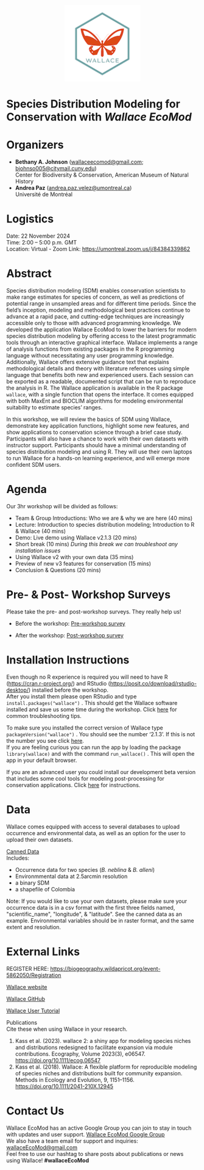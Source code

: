 <div align="center">
	<img src="logo.png" width="200">
</div>

# Species Distribution Modeling for Conservation with *Wallace EcoMod*

# Organizers

-   **Bethany A. Johnson** (wallaceecomod@gmail.com; bjohnso005@citymail.cuny.edu)  
    Center for Biodiversity & Conservation, American Museum of Natural History  
-   **Andrea Paz** (andrea.paz.velez@umontreal.ca)  
    Université de Montréal

# Logistics
Date: 22 November 2024  
Time: 2:00 – 5:00 p.m. GMT  
Location: Virtual - Zoom Link: https://umontreal.zoom.us/j/84384339862  

# Abstract
Species distribution modeling (SDM) enables conservation scientists to make range
estimates for species of concern, as well as predictions of potential range in unsampled areas
and for different time periods. Since the field’s inception, modeling and methodological best
practices continue to advance at a rapid pace, and cutting-edge techniques are increasingly
accessible only to those with advanced programming knowledge. We developed the application
Wallace EcoMod to lower the barriers for modern species distribution modeling by offering
access to the latest programmatic tools through an interactive graphical interface. Wallace
implements a range of analysis functions from existing packages in the R programming
language without necessitating any user programming knowledge. Additionally, Wallace offers
extensive guidance text that explains methodological details and theory with literature
references using simple language that benefits both new and experienced users. Each session
can be exported as a readable, documented script that can be run to reproduce the analysis in
R. The Wallace application is available in the R package `wallace`, with a single function that
opens the interface. It comes equipped with both MaxEnt and BIOCLIM algorithms for modeling
environmental suitability to estimate species’ ranges.  

In this workshop, we will review the basics of SDM using Wallace, demonstrate key application
functions, highlight some new features, and show applications to conservation science through
a brief case study. Participants will also have a chance to work with their own datasets with
instructor support. Participants should have a minimal understanding of species distribution
modeling and using R. They will use their own laptops to run Wallace for a hands-on learning
experience, and will emerge more confident SDM users.  

# Agenda
Our 3hr workshop will be divided as follows:
-   Team & Group Introductions: Who we are & why we are here (40 mins)
-   Lecture: Introduction to species distribution modeling; Introduction to R & Wallace (40 mins)
-   Demo: Live demo using Wallace v2.1.3 (20 mins)
-   Short break (10 mins) *During this break we can troubleshoot any installation issues*
-   Using Wallace v2 with your own data (35 mins)
-   Preview of new v3 features for conservation (15 mins)
-   Conclusion & Questions (20 mins)

# Pre- & Post- Workshop Surveys

Please take the pre- and post-workshop surveys. They really help us!

-   Before the workshop: <a href="https://forms.gle/MSMMiShENFYePt6N8" target="_blank">Pre-workshop survey</a>

-   After the workshop: <a href="https://forms.gle/mpxaP5Ypskjjqq7A8" target="_blank">Post-workshop survey</a>

# Installation Instructions
Even though no R experience is required you will need to have R (https://cran.r-project.org/) and RStudio (https://posit.co/download/rstudio-desktop/) installed before the workshop.  
After you install them please open RStudio and type `install.packages("wallace")` . This should get the Wallace software installed and save us some time during the workshop. Click <a href="https://docs.google.com/document/d/1KNA4Ih7xljer_lncXDbfR6WefSg8dsSKgRSMbvfjd4Q/edit?tab=t.0#heading=h.nclqola3ytao" target="_blank">here</a> for common troubleshooting tips.  

To make sure you installed the correct version of Wallace type `packageVersion("wallace")` .
You should see the number ‘2.1.3’.  If this is not the number you see click <a href="https://docs.google.com/document/d/1KNA4Ih7xljer_lncXDbfR6WefSg8dsSKgRSMbvfjd4Q/edit?tab=t.0#heading=h.3czgf2p7ju41" target="_blank">here</a>.  
If you are feeling curious you can run the app by loading the package `library(wallace)` and with the command `run_wallace()` . This will open the app in your default browser.  

If you are an advanced user you could install our development beta version that includes some cool tools for modeling post-processing for conservation applications. Click <a href="https://docs.google.com/document/d/1KNA4Ih7xljer_lncXDbfR6WefSg8dsSKgRSMbvfjd4Q/edit?tab=t.0#heading=h.aqjz8jfgnv9i" target="_blank">here</a> for instructions.

# Data
Wallace comes equipped with access to several databases to upload occurrence and environmental data, as well as an option for the user to upload their own datasets.  

<a href="https://drive.google.com/drive/folders/1oqBpCfFLlUUAMtg_63JUX5jpfGgdnw20?usp=sharing" target="_blank">Canned Data</a>  
Includes:  
- Occurrence data for two species (*B. neblina* & *B. alleni*)  
- Environmmental data at 2.5arcmin resolution  
- a binary SDM  
- a shapefile of Colombia

Note: If you would like to use your own datasets, please make sure your occurrence data is in a csv format with the first three fields named, "scientific_name", "longitude", & "latitude". See the canned data as an example. Environmental variables should be in raster format, and the same extent and resolution.


# External Links

REGISTER HERE: https://biogeography.wildapricot.org/event-5862050/Registration

<a href="https://wallaceecomod.github.io/" target="_blank">Wallace website</a>  

<a href="https://github.com/wallaceEcoMod" target="_blank">Wallace GitHub</a>  

<a href="https://wallaceecomod.github.io/wallace/articles/tutorial-v2.html" target="_blank">Wallace User Tutorial</a>  

Publications  
Cite these when using Wallace in your research.  
1.  Kass et al. (2023). wallace 2: a shiny app for modeling species niches and distributions redesigned to facilitate expansion via module contributions. Ecography, Volume 2023(3), e06547. <a href="https://doi.org/10.1111/ecog.06547" target="_blank">https://doi.org/10.1111/ecog.06547</a> 
2. Kass et al. (2018). Wallace: A flexible platform for reproducible modeling of species niches and distributions built for community expansion. Methods in Ecology and Evolution, 9, 1151–1156. <a href="https://doi.org/10.1111/2041-210X.12945" target="_blank">https://doi.org/10.1111/2041-210X.12945</a>  

# Contact Us
Wallace EcoMod has an active Google Group you can join to stay in touch with updates and user support.  <a href="https://groups.google.com/g/wallaceecomod" target="_blank">Wallace EcoMod Google Group</a>  
We also have a team email for support and inquiries: wallaceEcoMod@gmail.com  
Feel free to use our hashtag to share posts about publications or news using Wallace! **#wallaceEcoMod**

